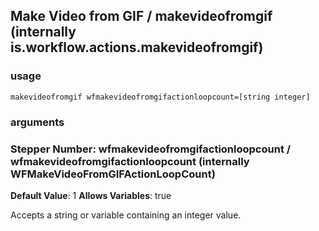 
## Make Video from GIF / makevideofromgif (internally is.workflow.actions.makevideofromgif)


### usage
`makevideofromgif wfmakevideofromgifactionloopcount=[string integer]`

### arguments
### Stepper Number: wfmakevideofromgifactionloopcount / wfmakevideofromgifactionloopcount (internally WFMakeVideoFromGIFActionLoopCount)
**Default Value**: 1
**Allows Variables**: true


Accepts a string 
or variable
containing an integer value.
